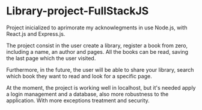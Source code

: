 # Library-project-FullStackJS


Project inicialized to aprimorate my acknowlegments in use Node.js, with React.js and Express.js.   

The project consist in the user create a library, register a book from zero, including a name, an author and pages. All the books can be read, saving the last page which the user visited. 

Furthermore, in the future, the user will be able to share your library, search which book they want to read and look for a specific page.
  
At the moment, the project is working well in localhost, but it's needed apply a login management and a database, also more robustness to the application. With more exceptions treatment and security.
